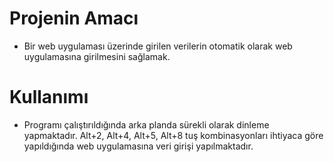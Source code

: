 # Projenin Amacı	
- Bir web uygulaması üzerinde girilen verilerin otomatik olarak web uygulamasına girilmesini sağlamak.

# Kullanımı
- Programı çalıştırıldığında arka planda sürekli olarak dinleme yapmaktadır. Alt+2, Alt+4, Alt+5, Alt+8 tuş kombinasyonları ihtiyaca göre yapıldığında
web uygulamasına veri girişi yapılmaktadır.

